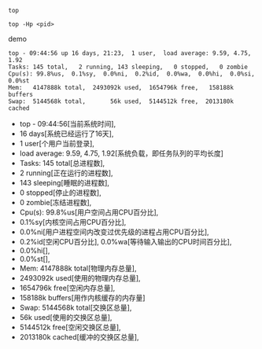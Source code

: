 ```
top
```



```
top -Hp <pid>
```

demo

```
top - 09:44:56 up 16 days, 21:23,  1 user,  load average: 9.59, 4.75, 1.92
Tasks: 145 total,   2 running, 143 sleeping,   0 stopped,   0 zombie
Cpu(s): 99.8%us,  0.1%sy,  0.0%ni,  0.2%id,  0.0%wa,  0.0%hi,  0.0%si,  0.0%st
Mem:   4147888k total,  2493092k used,  1654796k free,   158188k buffers
Swap:  5144568k total,       56k used,  5144512k free,  2013180k cached
```



- top - 09:44:56[当前系统时间],
- 16 days[系统已经运行了16天],
- 1 user[个用户当前登录],
- load average: 9.59, 4.75, 1.92[系统负载，即任务队列的平均长度]
- Tasks: 145 total[总进程数],
- 2 running[正在运行的进程数],
- 143 sleeping[睡眠的进程数],
- 0 stopped[停止的进程数],
- 0 zombie[冻结进程数],
- Cpu(s): 99.8%us[用户空间占用CPU百分比],
- 0.1%sy[内核空间占用CPU百分比],
- 0.0%ni[用户进程空间内改变过优先级的进程占用CPU百分比],
- 0.2%id[空闲CPU百分比], 0.0%wa[等待输入输出的CPU时间百分比],
- 0.0%hi[],
- 0.0%st[],
- Mem: 4147888k total[物理内存总量],
- 2493092k used[使用的物理内存总量],
- 1654796k free[空闲内存总量],
- 158188k buffers[用作内核缓存的内存量]
- Swap: 5144568k total[交换区总量],
- 56k used[使用的交换区总量],
- 5144512k free[空闲交换区总量],
- 2013180k cached[缓冲的交换区总量],